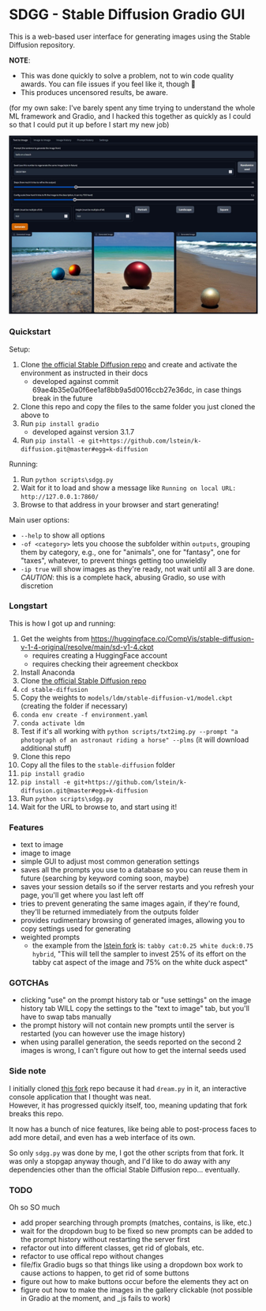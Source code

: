 # SDGG - Stable Diffusion Gradio GUI

This is a web-based user interface for generating images using the Stable Diffusion repository.

**NOTE**:
* This was done quickly to solve a problem, not to win code quality awards. You can file issues if you feel like it, though :shrug:
* This produces uncensored results, be aware.

(for my own sake: I've barely spent any time trying to understand the whole ML framework and Gradio, and I hacked this together as quickly as I could so that I could put it up before I start my new job)

![GUI Preview](preview.jpg)

### Quickstart

Setup:
1. Clone [the official Stable Diffusion repo](https://github.com/CompVis/stable-diffusion) and create and activate the environment as instructed in their docs
    * developed against commit 69ae4b35e0a0f6ee1af8bb9a5d0016ccb27e36dc, in case things break in the future
2. Clone this repo and copy the files to the same folder you just cloned the above to
3. Run `pip install gradio`
    * developed against version 3.1.7
4. Run `pip install -e git+https://github.com/lstein/k-diffusion.git@master#egg=k-diffusion`

Running:
1. Run `python scripts\sdgg.py`
2. Wait for it to load and show a message like `Running on local URL:  http://127.0.0.1:7860/`
3. Browse to that address in your browser and start generating!

Main user options:
* `--help` to show all options
* `-of <category>` lets you choose the subfolder within `outputs`, grouping them by category, e.g., one for "animals", one for "fantasy", one for "taxes", whatever, to prevent things getting too unwieldly
* `-ip true` will show images as they're ready, not wait until all 3 are done. *CAUTION*: this is a complete hack, abusing Gradio, so use with discretion

### Longstart

This is how I got up and running:
1. Get the weights from https://huggingface.co/CompVis/stable-diffusion-v-1-4-original/resolve/main/sd-v1-4.ckpt
    * requires creating a HuggingFace account
    * requires checking their agreement checkbox
1. Install Anaconda
1. Clone [the official Stable Diffusion repo](https://github.com/CompVis/stable-diffusion)
1. `cd stable-diffusion`
1. Copy the weights to `models/ldm/stable-diffusion-v1/model.ckpt` (creating the folder if necessary)
1. `conda env create -f environment.yaml`
1. `conda activate ldm`
1. Test if it's all working with `python scripts/txt2img.py --prompt "a photograph of an astronaut riding a horse" --plms` (it will download additional stuff)
1. Clone this repo
1. Copy all the files to the `stable-diffusion` folder
1. `pip install gradio`
1. `pip install -e git+https://github.com/lstein/k-diffusion.git@master#egg=k-diffusion`
1. Run `python scripts\sdgg.py`
1. Wait for the URL to browse to, and start using it!

### Features

* text to image
* image to image
* simple GUI to adjust most common generation settings
* saves all the prompts you use to a database so you can reuse them in future (searching by keyword coming soon, maybe)
* saves your session details so if the server restarts and you refresh your page, you'll get where you last left off
* tries to prevent generating the same images again, if they're found, they'll be returned immediately from the outputs folder
* provides rudimentary browsing of generated images, allowing you to copy settings used for generating
* weighted prompts
    * the example from the [lstein fork](https://github.com/lstein/stable-diffusion) is: `tabby cat:0.25 white duck:0.75 hybrid`, "This will tell the sampler to invest 25% of its effort on the tabby cat aspect of the image and 75% on the white duck aspect"

### GOTCHAs

* clicking "use" on the prompt history tab or "use settings" on the image history tab WILL copy the settings to the "text to image" tab, but you'll have to swap tabs manually
* the prompt history will not contain new prompts until the server is restarted (you can however use the image history)
* when using parallel generation, the seeds reported on the second 2 images is wrong, I can't figure out how to get the internal seeds used

### Side note

I initially cloned [this fork](https://github.com/lstein/stable-diffusion) repo because it had `dream.py` in it, an interactive console application that I thought was neat.  
However, it has progressed quickly itself, too, meaning updating that fork breaks this repo.  

It now has a bunch of nice features, like being able to post-process faces to add more detail, and even has a web interface of its own.

So only `sdgg.py` was done by me, I got the other scripts from that fork. It was only a stopgap anyway though, and I'd like to do away with any dependencies other than the official Stable Diffusion repo... eventually.

### TODO

Oh so SO much
* add proper searching through prompts (matches, contains, is like, etc.)
* wait for the dropdown bug to be fixed so new prompts can be added to the prompt history without restarting the server first
* refactor out into different classes, get rid of globals, etc.
* refactor to use offical repo without changes
* file/fix Gradio bugs so that things like using a dropdown box work to cause actions to happen, to get rid of some buttons
* figure out how to make buttons occur before the elements they act on
* figure out how to make the images in the gallery clickable (not possible in Gradio at the moment, and _js fails to work)
